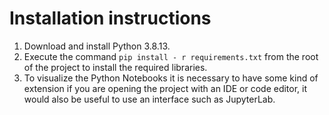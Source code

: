 # Installation instructions

1. Download and install Python 3.8.13.
2. Execute the command `pip install - r requirements.txt` from the root of the project to install the required libraries.
3. To visualize the Python Notebooks it is necessary to have some kind of extension if you are opening the project with an IDE or code editor, it would also be useful to use an interface such as JupyterLab.